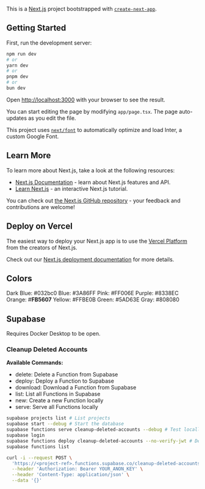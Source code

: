 This is a [Next.js](https://nextjs.org/) project bootstrapped with [`create-next-app`](https://github.com/vercel/next.js/tree/canary/packages/create-next-app).

## Getting Started

First, run the development server:

```bash
npm run dev
# or
yarn dev
# or
pnpm dev
# or
bun dev
```

Open [http://localhost:3000](http://localhost:3000) with your browser to see the result.

You can start editing the page by modifying `app/page.tsx`. The page auto-updates as you edit the file.

This project uses [`next/font`](https://nextjs.org/docs/basic-features/font-optimization) to automatically optimize and load Inter, a custom Google Font.

## Learn More

To learn more about Next.js, take a look at the following resources:

- [Next.js Documentation](https://nextjs.org/docs) - learn about Next.js features and API.
- [Learn Next.js](https://nextjs.org/learn) - an interactive Next.js tutorial.

You can check out [the Next.js GitHub repository](https://github.com/vercel/next.js/) - your feedback and contributions are welcome!

## Deploy on Vercel

The easiest way to deploy your Next.js app is to use the [Vercel Platform](https://vercel.com/new?utm_medium=default-template&filter=next.js&utm_source=create-next-app&utm_campaign=create-next-app-readme) from the creators of Next.js.

Check out our [Next.js deployment documentation](https://nextjs.org/docs/deployment) for more details.

## Colors

Dark Blue: #032bc0
Blue: #3A86FF
Pink: #FF006E
Purple: #8338EC
Orange: #**FB5607**
Yellow: #FFBE0B
Green: #5AD63E
Gray: #808080

## Supabase

Requires Docker Desktop to be open.

### Cleanup Deleted Accounts

**Available Commands:**

- delete: Delete a Function from Supabase
- deploy: Deploy a Function to Supabase
- download: Download a Function from Supabase
- list: List all Functions in Supabase
- new: Create a new Function locally
- serve: Serve all Functions locally

```bash
supabase projects list # List projects
supabase start --debug # Start the database
supabase functions serve cleanup-deleted-accounts --debug # Test locally first
supabase login
supabase functions deploy cleanup-deleted-accounts --no-verify-jwt # Deploy the Function
supabase functions list
```

```bash
curl -i --request POST \
  'https://<project-ref>.functions.supabase.co/cleanup-deleted-accounts' \
  --header 'Authorization: Bearer YOUR_ANON_KEY' \
  --header 'Content-Type: application/json' \
  --data '{}'
```
